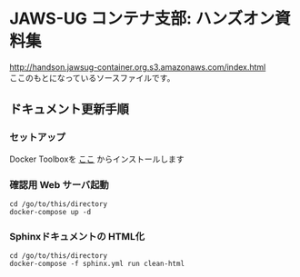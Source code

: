 # JAWS-UG コンテナ支部: ハンズオン資料集

http://handson.jawsug-container.org.s3.amazonaws.com/index.html  
ここのもとになっているソースファイルです。

## ドキュメント更新手順

### セットアップ

Docker Toolboxを [ここ](https://www.docker.com/docker-toolbox) からインストールします

### 確認用 Web サーバ起動

```
cd /go/to/this/directory
docker-compose up -d
```

### Sphinxドキュメントの HTML化

```
cd /go/to/this/directory
docker-compose -f sphinx.yml run clean-html
```
